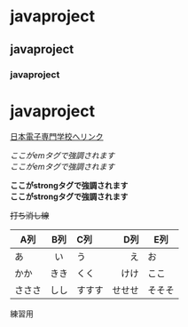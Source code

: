 # javaproject
## javaproject
### javaproject

<h1>javaproject</h1>

[日本電子専門学校へリンク](https://www.jec.ac.jp)

*ここがemタグで強調されます*  
_ここがemタグで強調されます_  

**ここがstrongタグで強調されます**  
__ここがstrongタグで強調されます__ 


~~打ち消し線~~

|A列|B列|C列|D列|E列|
|-|:-:|:-|-:|-|
|あ|い|う|え|お|
|かか|きき|くく|けけ|ここ|
|さささ|しし|すすす|せせせ|そそそ|


練習用
